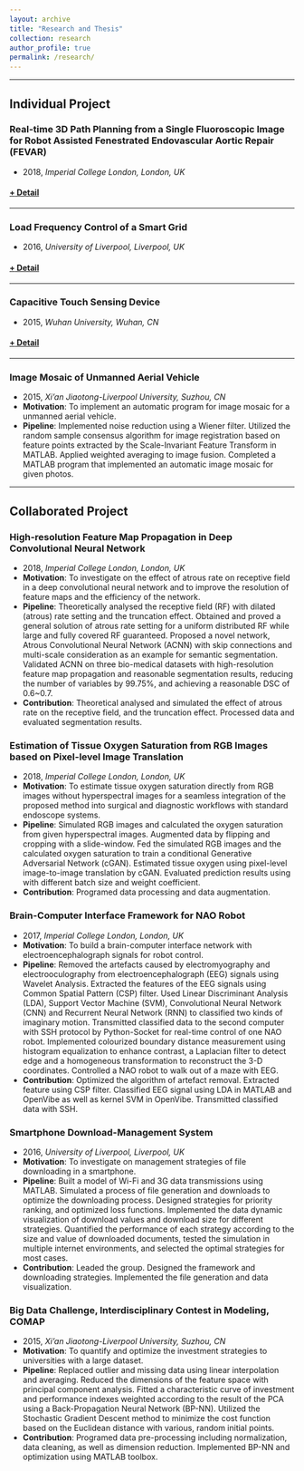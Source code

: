 ```yaml
---
layout: archive
title: "Research and Thesis"
collection: research
author_profile: true
permalink: /research/ 
---
```


<hr color="000000"/>

## Individual Project

### <b>Real-time 3D Path Planning from a Single Fluoroscopic Image for Robot Assisted Fenestrated Endovascular Aortic Repair (FEVAR)</b>
* 2018, _Imperial College London, London, UK_
<h4><a href="javascript:void(0)" class="dsphead" onclick="dsp(this)"><span class="dspchar">+</span> Detail</a></h4>
<div class="dspcont" style='display:none;'>
  <fieldset>
  <ul>
    <li><b>Motivation</b>: To navigate robot-assisted fenestrated endovascular aortic repair.</li>
    <li><b>Pipeline</b>: 
      <ul>
        <li>Segmented Abdominal Aortic Aneurysm (AAA) using U-Net with data augmentation of grey value variation instead of rotation and mirroring to avoid overfitting caused by relatively small intra-subject variation of intensity and translation. </li>
        <li>Extracted the largest connected area from the segmented volume and reconstruct the 3D AAA shape using marching cube. </li>
        <li>Extracted the centrelines of AAA from CTA and fluoroscopy image. </li>
        <li>Establish the correspondence between the 3D preoperative and 2D intra-operative AAA skeletons using a proposed graph matching method. </li>
        <li>Deformed the 3D skeletons using thin plate spline with regularization in respect to skeleton length and smoothness to implement the deformable 2D/3D registration. </li>
        <li>Validate the proposed framework on simulation, phantom and patient AAA data sets, achieving 3D distance error of 2mm in the phantom setup. </li>
        <li>Obtained also performance advantages in terms of accuracy, robustness and time-efficiency.</li>
      </ul>
    </li>
    <li>[<u><a href="https://jianqingzheng.github.io/publication/HSMR2018-abdominal_zheng">publication</a></u>]</li>
  </ul>
  <br/>
  <img src='/images/aaaseg2d_2.gif' />
  <img src='/images/aaaseg3d.png' />
  <img src='/images/aaareg.jpg' />
  </fieldset>
</div>
<hr color="#FFFFFF" />

### <b>Load Frequency Control of a Smart Grid</b>
* 2016, _University of Liverpool, Liverpool, UK_
<h4><a href="javascript:void(0)" class="dsphead" onclick="dsp(this)"><span class="dspchar">+</span> Detail</a></h4>
<div class="dspcont" style='display:none;'>
  <fieldset>
  <ul>
    <li><b>Motivation</b>: To investigate on the potential usage of direct load control in load frequency control of a smart grid.</li>
    <li><b>Pipeline</b>: 
      <ul>
        <li>Built a mathematical model and the simulated one of Load Frequency Control and Direct Load Control in a multi-area power system. </li>
        <li>Decoupled frequency of each area by solving an equivalent optimization problem of minimizing flow network. </li>
        <li>Utilized direct controlled load to improve the efficiency and stability of the power system and validated the results with simulation.</li>
      </ul>
    </li>
  </ul>
  <br/>
  <img src='/images/powersystem.jpg' />
  <img src='/images/frequencydev.jpg' />
  </fieldset>
</div>
<hr color="#FFFFFF" />

### <b>Capacitive Touch Sensing Device</b>
* 2015, _Wuhan University, Wuhan, CN_
<h4><a href="javascript:void(0)" class="dsphead" onclick="dsp(this)"><span class="dspchar">+</span> Detail</a></h4>
<div class="dspcont" style='display:none;'>
  <fieldset>
  <ul>
    <li><b>Motivation</b>: To design and develop a capacitive touch sensing module used in toys.</li>
    <li><b>Pipeline</b>: 
      <ul>
        <li>Designed a printed circuit board and the coniguration of capacitance sensor and the sensing circuit.</li>
        <li>Analyzed electromagnetic coupling. Added an identification wire to each connected signal wire to compensate for current errors caused by the stray capacitances and parasitic capacitances between the connected wires and ground wire. </li>
        <li>Applied logic circuits to filter fake signals triggered by noise.</li>
      </ul>
    </li>
    <li>[<u><a href="https://jianqingzheng.github.io/publication/UMP2016-logic_zheng">patent</a></u>]</li>
  </ul>
  <br/>
  <img src='/images/patent1.png' />
  <img src='/images/patent2.png' />
  </fieldset>
</div>
<hr color="#FFFFFF" />

### <b>Image Mosaic of Unmanned Aerial Vehicle</b>
* 2015, _Xi’an Jiaotong-Liverpool University, Suzhou, CN_
* __Motivation__: To implement an automatic program for image mosaic for a unmanned aerial vehicle.
* __Pipeline__: Implemented noise reduction using a Wiener filter. Utilized the random sample consensus algorithm for image registration based on feature points extracted by the Scale-Invariant Feature Transform in MATLAB. Applied weighted averaging to image fusion. Completed a MATLAB program that implemented an automatic image mosaic for given photos.

<hr color="#8FFFFF" />

## Collaborated Project

### <b>High-resolution Feature Map Propagation in Deep Convolutional Neural Network</b>
* 2018, _Imperial College London, London, UK_
* __Motivation__: To investigate on the effect of atrous rate on receptive field in a deep convolutional neural network and to improve the resolution of feature maps and the efficiency of the network.
* __Pipeline__: Theoretically analysed the receptive field (RF) with dilated (atrous) rate setting and the truncation effect. Obtained and proved a general solution of atrous rate setting for a uniform distributed RF while large and fully covered RF guaranteed. Proposed a novel network, Atrous Convolutional Neural Network (ACNN) with skip connections and multi-scale consideration as an example for semantic segmentation. Validated ACNN on three bio-medical datasets with high-resolution feature map propagation and reasonable segmentation results, reducing the number of variables by 99.75%, and achieving a reasonable DSC of 0.6~0.7.
* __Contribution__: Theoretical analysed and simulated the effect of atrous rate on the receptive field, and the truncation effect. Processed data and evaluated segmentation results.

### Estimation of Tissue Oxygen Saturation from RGB Images based on Pixel-level Image Translation
* 2018, _Imperial College London, London, UK_
* __Motivation__: To estimate tissue oxygen saturation directly from RGB images without hyperspectral images for a seamless integration of the proposed method into surgical and diagnostic workflows with standard endoscope systems.
* __Pipeline__: Simulated RGB images and calculated the oxygen saturation from given hyperspectral images. Augmented data by flipping and cropping with a slide-window. Fed the simulated RGB images and the calculated oxygen saturation to train a conditional Generative Adversarial Network (cGAN). Estimated tissue oxygen using pixel-level image-to-image translation by cGAN. Evaluated prediction results using with different batch size and weight coefficient.
* __Contribution__: Programed data processing and data augmentation.

### <b>Brain-Computer Interface Framework for NAO Robot</b>
* 2017, _Imperial College London, London, UK_
* __Motivation__: To build a brain-computer interface network with electroencephalograph signals for robot control.
* __Pipeline__: Removed the artefacts caused by electromyography and electrooculography from electroencephalograph (EEG) signals using Wavelet Analysis. Extracted the features of the EEG signals using Common Spatial Pattern (CSP) filter. Used Linear Discriminant Analysis (LDA), Support Vector Machine (SVM), Convolutional Neural Network (CNN) and Recurrent Neural Network (RNN) to classified two kinds of imaginary motion. Transmitted classified data to the second computer with SSH protocol by Python-Socket for real-time control of one NAO robot. Implemented colourized boundary distance measurement using histogram equalization to enhance contrast, a Laplacian filter to detect edge and a homogeneous transformation to reconstruct the 3-D coordinates. Controlled a NAO robot to walk out of a maze with EEG.
* __Contribution__: Optimized the algorithm of artefact removal. Extracted feature using CSP filter. Classified EEG signal using LDA in MATLAB and OpenVibe as well as kernel SVM in OpenVibe. Transmitted classified data with SSH. 

### <b>Smartphone Download-Management System</b>
* 2016, _University of Liverpool, Liverpool, UK_
* __Motivation__: To investigate on management strategies of file downloading in a smartphone.
* __Pipeline__: Built a model of Wi-Fi and 3G data transmissions using MATLAB. Simulated a process of file generation and downloads to optimize the downloading process. Designed strategies for priority ranking, and optimized loss functions. Implemented the data dynamic visualization of download values and download size for different strategies. Quantified the performance of each strategy according to the size and value of downloaded documents, tested the simulation in multiple internet environments, and selected the optimal strategies for most cases.
* __Contribution__: Leaded the group. Designed the framework and downloading strategies. Implemented the file generation and data visualization.

### Big Data Challenge, Interdisciplinary Contest in Modeling, COMAP
* 2015, _Xi’an Jiaotong-Liverpool University, Suzhou, CN_
* __Motivation__: To quantify and optimize the investment strategies to universities with a large dataset.
* __Pipeline__: Replaced outlier and missing data using linear interpolation and averaging. Reduced the dimensions of the feature space with principal component analysis. Fitted a characteristic curve of investment and performance indexes weighted according to the result of the PCA using a Back-Propagation Neural Network (BP-NN). Utilized the Stochastic Gradient Descent method to minimize the cost function based on the Euclidean distance with various, random initial points.
* __Contribution__: Programed data pre-processing including normalization, data cleaning, as well as dimension reduction. Implemented BP-NN and optimization using MATLAB toolbox.
